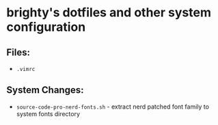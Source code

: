 # brighty's dotfiles and other system configuration
## Files:
  - `.vimrc`
## System Changes:
  - `source-code-pro-nerd-fonts.sh`
		- extract nerd patched font family to system fonts directory
